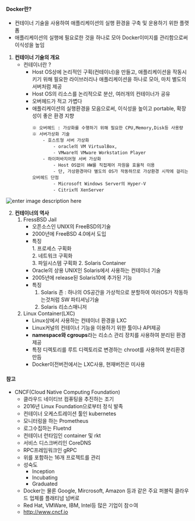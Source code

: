 ﻿#### Docker란?
 - 컨테이너 기술을 사용하여 애플리케이션의 실행 환경을 구축 및 운용하기 위한 플랫폼
 - 애플리케이션의 실행에 필요로한 것을 하나로 모아 Docker이미지를 관리함으로써 이식성을 높임
 
 1. **컨테이너 기술의 개요**
	- 컨테이너란 ?
		- Host OS상에 논리적인 구획(컨테이너)을 만들고, 애플리케이션을 작동시키기 위해 필요한 라이브러리나 애플리케이션을 하나로 모아, 마치 별도의 서버처럼 제공
		- Host OS의 리소스를 논리적으로 분산, 여러개의 컨테이너가 공유
		- 오버헤드가 적고 가볍다
		- 애플리케이션의 실행환경을 모음으로써, 이식성을 높이고 portable, 확장성이 좋은 환경 지향
			```
			※ 오버헤드 : 가상화를 수행하기 위해 필요한 CPU,Memory,Disk등 사용량
			※ 서버가상화 기술
				- 호스트형 서버 가상화 
					- oracle의 VM VirtualBox,
					- VMware의 VMware Workstation Player
				- 하이퍼바지어형 서버 가상화
					- Host OS없이 HW를 직접제어 자원을 효율적 이용
					- 단, 가상환경마다 별도의 OS가 작동하므로 가상환경 시작에 걸리는 오버헤드 단점
					- Microsoft Windows Server의 Hyper-V
					- Citrix의 XenServer
			```
![enter image description here](https://www.docker.com/sites/default/files/d8/styles/large/public/2018-11/container-what-is-container.png?itok=vle7kjDj)

 2. **컨테이너의 역사**
	  1. FressBSD Jail
			- 오픈소스인 UNIX의 FreeBSD의기술
   			- 2000년에 FreeBSD 4.0에서 도입
    		- 특징 			
		    		1. 프로세스 구획화 			
		    		2. 네트워크 구획화 			
		    		3. 파일시스템 구획화
   		2. Solaris Container
		   	- Oracle의 상용 UNIX인 Solaris에서 사용하는 컨테이너 기술
		   	- 2005년에 release된 Solaris10에 추가된 기능
			- 특징
				1. Solaris 존 : 하나의 OS공간을 가상적으로 분할하여 여러OS가 작동하는것처럼 SW 파티셔닝기술
				2. Solaris 리소스매니저
	  2. Linux Container(LXC)
		  - Linux상에서 사용하는 컨테이너 환경을 LXC
		  - Linux커널의 컨테이너 기능을 이용하기 위한 툴이나 API제공
		  - **namespace와 cgroups**라는 리소스 관리 장치를 사용하여 분리된 환경 제공 
		  - 특정 디렉토리를 루트 디렉토리로 변경하는 chroot를 사용하여 분리환경 만듬
		  - Docker이전버전에서는 LXC사용, 현재버전은 미사용

####  참고
- CNCF(Cloud Native Computing Foundation) 
	- 클라우드 네이티브 컴퓨팅을 추진하는 조기
	- 2016년 Linux Foundation으로부터 정식 발족
	- 컨테이너 오케스트레이션 툴인 kubernetes
	- 모니터링을 하는 Prometheus
	- 로그수집하는 Fluetnd
	- 컨테이너 런타임인 container 및 rkt
	- 서비스 디스크버리인 CoreDNS
	- RPC프레임워크인 gRPC
	- 위를 포함하는 16개 프로젝트를 관리
	- 성숙도	
		- Inception
		- Incubating
		- Graduated
	- Docker는 물론 Google, Mircrosoft, Amazon 등과 같은 주요 퍼블릭 클라우드 업체를 플래티넘 넘버로
	- Red Hat, VMWare, IBM, Intel등 많은 기업이 참ㅇ여
	- http://www.cncf.io 

